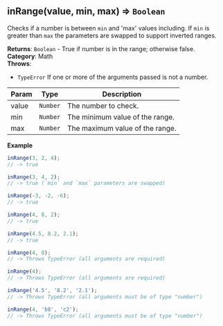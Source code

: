 <a name="inRange"></a>

## inRange(value, min, max) ⇒ <code>Boolean</code>
Checks if a number is between `min` and 'max' values including.
If `min` is greater than `max` the parameters are swapped to support inverted ranges.

**Returns**: <code>Boolean</code> - True if number is in the range; otherwise false.  
**Category**: Math  
**Throws**:

- <code>TypeError</code> If one or more of the arguments passed is not a number.


| Param | Type | Description |
| --- | --- | --- |
| value | <code>Number</code> | The number to check. |
| min | <code>Number</code> | The minimum value of the range. |
| max | <code>Number</code> | The maximum value of the range. |

**Example**  
```js
inRange(3, 2, 4);
// -> true

inRange(3, 4, 2);
// -> true (`min` and `max` parameters are swapped)

inRange(-3, -2, -6);
// -> true

inRange(4, 8, 2);
// -> true

inRange(4.5, 8.2, 2.1);
// -> true

inRange(4, 8);
// -> Throws TypeError (all arguments are required)

inRange(4);
// -> Throws TypeError (all arguments are required)

inRange('4.5', '8.2', '2.1');
// -> Throws TypeError (all arguments must be of type "number")

inRange(4, 'b8', 'c2');
// -> Throws TypeError (all arguments must be of type "number")
```

